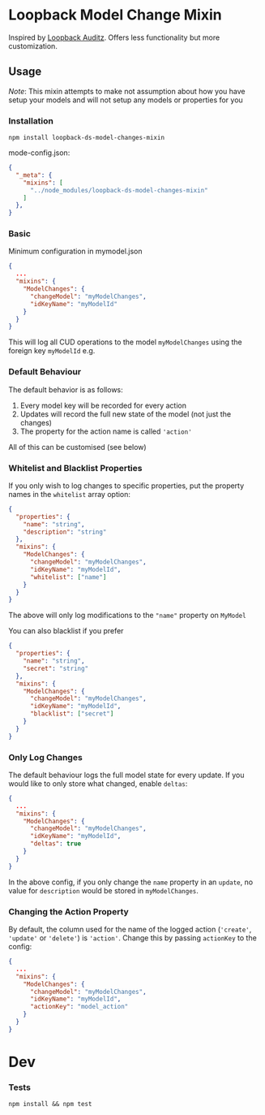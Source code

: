 # Loopback Model Change Mixin

Inspired by [Loopback Auditz](https://github.com/jouke/loopback-auditz). Offers less functionality but more customization.

## Usage

*Note*: This mixin attempts to make not assumption about how you have setup your models and will not setup any models or properties for you

### Installation

`npm install loopback-ds-model-changes-mixin`

mode-config.json:

```json
{
  "_meta": {
    "mixins": [
      "../node_modules/loopback-ds-model-changes-mixin"
    ]
  },
}
```

### Basic

Minimum configuration in mymodel.json

```json
{
  ...
  "mixins": {
    "ModelChanges": {
      "changeModel": "myModelChanges",
      "idKeyName": "myModelId"
    }
  }
}
```

This will log all CUD operations to the model `myModelChanges` using the foreign key `myModelId` e.g.

### Default Behaviour

The default behavior is as follows:

1. Every model key will be recorded for every action
2. Updates will record the full new state of the model (not just the changes)
3. The property for the action name is called `'action'`

All of this can be customised (see below)

### Whitelist and Blacklist Properties

If you only wish to log changes to specific properties, put the property names in the `whitelist` array option:

```json
{
  "properties": {
    "name": "string",
    "description": "string"
  },
  "mixins": {
    "ModelChanges": {
      "changeModel": "myModelChanges",
      "idKeyName": "myModelId",
      "whitelist": ["name"]
    }
  }
}
```

The above will only log modifications to the `"name"` property on `MyModel`

You can also blacklist if you prefer

```json
{
  "properties": {
    "name": "string",
    "secret": "string"
  },
  "mixins": {
    "ModelChanges": {
      "changeModel": "myModelChanges",
      "idKeyName": "myModelId",
      "blacklist": ["secret"]
    }
  }
}
```

### Only Log Changes

The default behaviour logs the full model state for every update. If you would like to only store what changed, enable `deltas`:

```json
{
  ...
  "mixins": {
    "ModelChanges": {
      "changeModel": "myModelChanges",
      "idKeyName": "myModelId",
      "deltas": true
    }
  }
}
```

In the above config, if you only change the `name` property in an `update`, no value for `description` would be stored in `myModelChanges`.

### Changing the Action Property

By default, the column used for the name of the logged action (`'create'`, `'update'` or `'delete'`) is `'action'`. Change this by passing `actionKey` to the config:

```json
{
  ...
  "mixins": {
    "ModelChanges": {
      "changeModel": "myModelChanges",
      "idKeyName": "myModelId",
      "actionKey": "model_action"
    }
  }
}
```


# Dev

### Tests

`npm install && npm test`